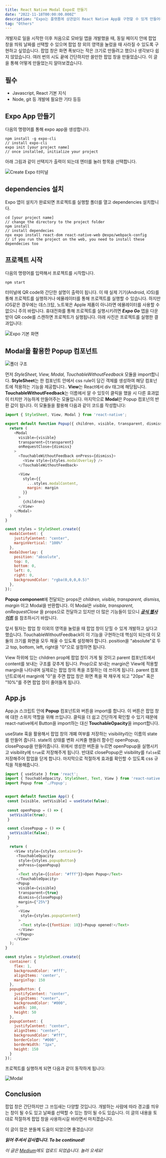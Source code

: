 ```yaml
---
title: React Native Modal Expo로 만들기
date: "2022-11-18T00:00:00.000Z"
description: "Expo는 플랫폼에 상관없이 React Native App을 구현할 수 있게 만들어주는 도구입니다. Expo를 활용하여 앱에 Modal 컴포넌트를 효과적으로 적용하는 방법에 대해서 알아봅니다."
tag: "Others"
---
```


개발자로 일을 시작한 이후 처음으로 모바일 앱을 개발했을 때, 동일 페이지 안에 팝업 창을 띄워 날짜를 선택할 수 있으며 팝업 창 외의 영역을 눌렀을 때 사라질 수 있도록 구현하고 싶었습니다. 팝업 창은 화면 폭보다는 작은 크기로 만들려고 했으나 생각보다 쉽지 않았습니다. 여러 번의 시도 끝에 간단하지만 쓸만한 팝업 창을 만들었습니다. 이 글을 통해 어떻게 만들었는지 알아보겠습니다.

## 필수
- Javascript, React 기본 지식
- Node, git 등 개발에 필요한 기타 등등

## Expo App 만들기
다음의 명령어를 통해 expo app을 생성합니다.

```
npm install -g expo-cli
// install expo-cli
expo init [your project name]
// once installed, initialize your project
```

아래 그림과 같이 선택지가 출력이 되는데 엔터를 눌러 항목을 선택합니다.

![Create Expo 터미널](../imgs/2/2-react-native-command.png)

## dependencies 설치
Expo 앱이 설치가 완료되면 프로젝트를 실행할 폴더를 열고 dependencies 설치합니다.


```
cd [your project name]
// change the directory to the project folder
npm install
// install dependecies
npx expo install react-dom react-native-web @expo/webpack-config
// if you run the project on the web, you need to install these dependecies too
```

## 프로젝트 시작
다음의 명령어를 입력해서 프로젝트를 시작합니다.
```js
npm start
```
터미널에 QR code와 간단한 설명이 출력이 됩니다. 이 때 실제 기기(Android, iOS)를 통해 프로젝트를 실행하거나 에뮬레이터를 통해 프로젝트를 실행할 수 있습니다. 하지만 iOS같은 경우에는 데스크탑, 노트북은 Apple 제품이 아니라면 에뮬레이터를 사용할 수 없으니 주의 바랍니다. 휴대전화를 통해 프로젝트를 실행시키려면 _**Expo Go**_ 앱을 다운받아 QR code를 스캔하면 프로젝트가 실행됩니다. 아래 사진은 프로젝트를 실행한 결과입니다:

![Expo 기본 화면](../imgs/2/2_react-native-expo-basic.png)

## Modal을 활용한 Popup 컴포넌트

![폴더 구조](../imgs/2/2_folder-structure.png)

먼저 _StyleSheet, View, Modal, TouchableWithoutFeedback_ 모듈을 import합니다. **StyleSheet**는 한 컴포넌트 안에서 css rule이 담긴 객체를 생성하여 해당 컴포넌트에 적용하는 기능을 제공합니다.. **View**는 React에서 div 태그에 해당됩니다. **TouchableWithoutFeedback**는 이름에서 알 수 있듯이 클릭을 했을 시 다른 효과없이 터치만 가능하게 만들어주는 모듈입니다. 마지막으로 **Modal**은 Popup 컴포넌의 반환 값이 됩니다. 이 모듈들을 활용해 다음과 같이 코드를 작성합니다:

```js
import { StyleSheet, View, Modal } from 'react-native';

export default function Popup({ children, visible, transparent, dismiss, margin }) {
  return (
    <Modal
      visible={visible}
      transparent={transparent}
      onRequestClose={dismiss}
    >
      <TouchableWithoutFeedback onPress={dismiss}>
        <View style={styles.modalOverlay} />
      </TouchableWithoutFeedback>

      <View 
        style={{
          ...styles.modalContent,
          margin: margin
        }}
      >
        {children}
      </View>
    </Modal>
  )
}

const styles = StyleSheet.create({
  modalContent: {
    justifyContent: "center",
    marginVertical: "100%"
  },
  modalOverlay: {
    position: "absolute",
    top: 0,
    bottom: 0,
    left: 0,
    right: 0,
    backgroundColor: "rgba(0,0,0,0.5)"
  },
});
```

**Popup component**에 전달되는 props은 _children, visible, transparent, dismiss, margin_ 이고 Modal을 반환합니다. 이 Modal은 _visible, transparent, onRequestClose_ 을 props으로 전달하고 있지만 더 많은 기능들이 있으니 _**[공식 웹사이트](https://reactnative.dev/docs/modal)**_ 를 참조하시기 바랍니다.

앞서 필자는 팝업 창 이외의 영역을 눌렀을 때 팝업 창이 닫힐 수 있게 개발하고 싶다고 했습니다. TouchableWithoutFeedback이 이 기능을 구현하는데 핵심이 되는데 이 모듈의 크기를 화면을 모두 채울 수 있도록 설정해야 합니다. position을 "absolute"로 두고 top, bottom, left, right을 "0"으로 설정하면 됩니다.

View 하위에 있는 children prop에 팝업 창이 가게 될 것이고 parent 컴포넌트에서 content를 보내는 구조를 갖추게 됩니다. Prop으로 보내는 margin은 View에 적용할 margin을 나타내며 실제로는 팝업 창의 폭을 조절하는 데 쓰이게 됩니다. parent 컴포넌트로에서 margin에 "0"을 주면 팝업 창은 화면 폭을 꽉 채우게 되고 "20px" 혹은 "10%"를 주면 팝업 창이 줄어들게 됩니다. 

## App.js
App.js 스크립트 안에  **Popup** 컴포넌트와 버튼을 import를 합니다. 이 버튼은 팝업 창에 대한 스위치 역할을 위해 쓰입니다. 클릭을 더 쉽고 간단하게 확인할 수 있기 때문에  react-native에서 Button을 import하는 대신 **TouchableOpacity**을 import합니다.

useState 훅을 활용해서 팝업 창의 개폐 여부를 저장하는 visibility라는 이름의 state를 만들어 줍니다. state의 상태를 변화 시켜줄 핸들러 함수인 openPopup, closePopup을 만들어줍니다. 위에서 생성한 버튼을 누르면 openPopup을 실행시키고 visibility에 `true`로 저장해주게 됩니다. 반대로 closePopup은 visibility를 `false`로 저장해주어 팝업을 닫게 합니다. 마지막으로 적절하게 효과를 확인할 수 있도록 css 규칙을 적용해줍니다. 

```js
import { useState } from 'react';
import { TouchableOpacity, StyleSheet, Text, View } from 'react-native';
import Popup from './Popup';


export default function App() {
 const [visible, setVisible] = useState(false);
 
 const openPopup = () => {
  setVisible(true);
 }

 const closePopup = () => {
  setVisible(false);
 }

  return (
    <View style={styles.container}>
     <TouchableOpacity 
      style={styles.popupButton}
      onPress={openPopup}
     >
      <Text style={{color: "#fff"}}>Open Popup</Text> 
     </TouchableOpacity>
     <Popup
      visible={visible}
      transparent={true}
      dismiss={closePopup}
      margin={"25%"}
     >
      <View
       style={styles.popupContent}
      >
       <Text style={{fontSize: 18}}>Popup opened!</Text>
      </View>
     </Popup>
    </View>
  );
}

const styles = StyleSheet.create({
  container: {
    flex: 1,
    backgroundColor: '#fff',
    alignItems: 'center',
    marginTop: 150
  },
  popupButton: {
    justifyContent: "center",
    alignItems: "center",
    backgroundColor: "#000",
    width: 100,
    height: 50
  },
  popupContent: {
    justifyContent: "center",
    alignItems: "center",
    backgroundColor: "#fff",
    borderColor: "#000",
    borderWidth: "1px",
    height: 150
  }
});
```

프로젝트를 실행하게 되면 다음과 같이 동작하게 됩니다:

![Modal](../gifs/2_react-native-modal.gif)

## Conclusion
팝업 창은 간단하지만 그 쓰임새는 다양할 것입니다. 개발하는 사람에 따라 경고를 띄우는 창이 될 수도 있고 날짜를 선택할 수 있는 창이 될 수도 있습니다. 이 글의 내용을 토대로 적절하게 팝업 창을 사용하시길 바라면서 마치겠습니다.

이 글이 많은 분들께 도움이 되었으면 좋겠습니다!

_**읽어 주셔서 감사합니다. To be continued!**_

_이 글은 [Medium](https://medium.com/@shkim04/how-to-use-react-swiper-58eef325b09f)에도 업로드 되었습니다._
_놀러 오세요!_